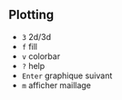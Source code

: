 ## Plotting

- `3` 2d/3d
- `f` fill
- `v` colorbar
- `?` help
- `Enter` graphique suivant
- `m` afficher maillage
